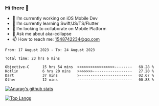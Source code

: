 ### Hi there 👋

<!--
**AkaShark/AkaShark** is a ✨ _special_ ✨ repository because its `README.md` (this file) appears on your GitHub profile.

Here are some ideas to get you started:
-->

- 🔭 I’m currently working on iOS Mobile Dev
- 🌱 I’m currently learning Swift/JS/TS/Flutter
- 👯 I’m looking to collaborate on Mobile Platform 
- 💬 Ask me about aka-collapse
- 📫 How to reach me: 1548742234@qq.com


<!--START_SECTION:waka-->

```all_time
From: 17 August 2023 - To: 24 August 2023

Total Time: 23 hrs 6 mins

Objective-C      15 hrs 54 mins  >>>>>>>>>>>>>>>>>--------   68.28 %
Kotlin           6 hrs 20 mins   >>>>>>>------------------   27.20 %
Dart             37 mins         >------------------------   02.67 %
Other            12 mins         -------------------------   00.88 %
```

<!--END_SECTION:waka-->

[![Anurag's github stats](https://github-readme-stats.vercel.app/api?username=AkaShark&show_icons=true&theme=radical)](https://github.com/anuraghazra/github-readme-stats)

[![Top Langs](https://github-readme-stats.vercel.app/api/top-langs/?username=AkaShark&layout=compact)](https://github.com/anuraghazra/github-readme-stats)
